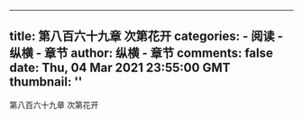 
---
title: 第八百六十九章  次第花开
categories: 
    - 阅读
    - 纵横 - 章节
author: 纵横 - 章节
comments: false
date: Thu, 04 Mar 2021 23:55:00 GMT
thumbnail: ''
---

<div>   
第八百六十九章  次第花开  
</div>
            